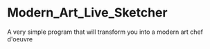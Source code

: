 # Modern_Art_Live_Sketcher
A very simple program that will transform you into a modern art chef d'oeuvre
